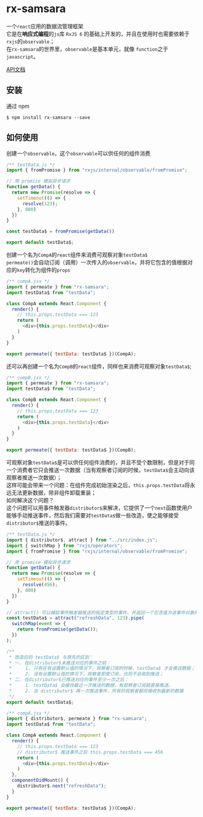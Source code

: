 # rx-samsara

一个`react`应用的数据流管理框架<br>
它是在**响应式编程**的`js`库 `RxJS 6` 的基础上开发的，并且在使用时也需要依赖于`rxjs`的`observable`；<br>
在`rx-samsara`的世界里，`observable`是基本单元，就像 `function`之于`javascript`。<br>

[API文档](https://www.kancloud.cn/capricorn_pj/rxjs/762141)

## 安装
通过 npm
```
$ npm install rx-samsara --save
```

## 如何使用
创建一个`observable`，这个`observable`可以供任何的组件消费
```javascript
/** testData.js */
import { fromPromise } from "rxjs/internal/observable/fromPromise";

// 用 promise 模拟异步请求
function getData() {
  return new Promise(resolve => {
    setTimeout(() => {
      resolve(123);
    }, 800)
  })
}

const testData$ = fromPromise(getData())

export default testData$;
```
创建一个名为`CompA`的`react`组件来消费可观察对象`testData$`<br>
`permeate()`会自动订阅（调用）一次传入的`observable`，并将它包含的值根据对应的`key`转化为组件的`props`
```javascript
/** compA.jsx */
import { permeate } from "rx-samsara";
import testData$ from "testData";

class CompA extends React.Component {
  render() {
    // this.props.testData === 123
    return (
      <div>{this.props.testData}</div>
    )
  }
}

export permeate({ testData: testData$ })(CompA);
```
还可以再创建一个名为`CompB`的`react`组件，同样也来消费可观察对象`testData$`;
```javascript
/** compB.jsx */
import { permeate } from "rx-samsara";
import testData$ from "testData";

class CompB extends React.Component {
  render() {
    // this.props.testData === 123
    return (
      <div>{this.props.testData}</div>
    )
  }
}

export permeate({ testData: testData$ })(CompB);
```
可观察对象`testData$`是可以供任何组件消费的，并且不受个数限制，但是对于同一个消费者它只会推送一次数据（当有观察者订阅的时候，`testData$`会主动向该观察者推送一次数据）；<br>
这样可能会带来一个问题：在组件完成初始渲染之后，`this.props.testData`将永远无法更新数据，除非组件卸载重装；<br>
如何解决这个问题？<br>
这个问题可以用事件触发器`distributor$`来解决，它提供了一个`next`函数使用户能够手动推送事件，然后我们需要对`testData$`做一些改造，使之能够接受`distributor$`推送的事件。
```javascript
/** testData.js */
import { distributor$, attract } from "../src/index.js";
import { switchMap } from "rxjs/operators";
import { fromPromise } from "rxjs/internal/observable/fromPromise";

// 用 promise 模拟异步请求
function getData() {
  return new Promise(resolve => {
    setTimeout(() => {
      resolve(456);
    }, 800)
  })
}

// attract() 可以捕捉事件触发器推送的指定类型的事件，并返回一个包含值为该事件对象的observable
const testData$ = attract("refreshData", 123).pipe(
  switchMap(event => {
    return fromPromise(getData());
  })
);

/**
 * 改造后的 testData$ 与原先的区别：
 * 一. 在distributor$未推送对应的事件之前：
 *     1. 只有在有设置默认值的情况下，观察者订阅的时候，testData$ 才会推送数据；
 *     2. 没有设置默认值的情况下，观察者即使订阅，也将不会收到推送；
 * 二. 在distributor$已推送对应的事件至少一次之后：
 *     1. testData$ 会缓存最近一次推送的数据，有观察者订阅就直接推送。
 *     2. 当 distributor$ 再一次推送事件，所有的观察者都将接收到最新的数据
 */  
export default testData$;
```
```javascript
/** compA.jsx */
import { distributor$, permeate } from "rx-samsara";
import testData$ from "testData";

class CompA extends React.Component {
  render() {
    // this.props.testData === 123
    // distributor$ 推送事件之后 this.props.testData === 456
    return (
      <div>{this.props.testData}</div>
    )
  },
  componentDidMount() {
    distributor$.next("refreshData");
  }
}

export permeate({ testData: testData$ })(CompA);
```
